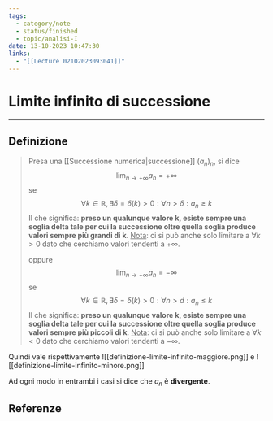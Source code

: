 ```yaml
---
tags:
  - category/note
  - status/finished
  - topic/analisi-I
date: 13-10-2023 10:47:30
links:
  - "[[Lecture 02102023093041]]"
---
```

# Limite infinito di successione
---
## Definizione
> Presa una [[Successione numerica|successione]] $(a_{n})_{n}$, si dice
> $$\lim_{n \to +\infty} a_{n} = +\infty$$
> se
> $$\forall k \in \mathbb{R}, \exists \delta = \delta(k) > 0 : \forall n > \delta : a_{n} \geq k$$
> Il che significa: **preso un qualunque valore k, esiste sempre una soglia delta tale per cui la successione oltre quella soglia produce valori sempre più grandi di k**.
> <u>Nota</u>: ci si può anche solo limitare a $\forall k > 0$ dato che cerchiamo valori tendenti a $+\infty$.
> 
> oppure
> $$\lim_{n \to +\infty} a_{n} = -\infty$$
> se
> $$\forall k \in \mathbb{R}, \exists \delta = \delta(k) > 0 : \forall n > d : a_{n} \leq k$$
> Il che significa: **preso un qualunque valore k, esiste sempre una soglia delta tale per cui la successione oltre quella soglia produce valori sempre più piccoli di k**.
> <u>Nota</u>: ci si può anche solo limitare a $\forall k < 0$ dato che cerchiamo valori tendenti a $-\infty$.

Quindi vale rispettivamente
![[definizione-limite-infinito-maggiore.png]]
e
![[definizione-limite-infinito-minore.png]]

Ad ogni modo in entrambi i casi si dice che $a_{n}$ è **divergente**.

## Referenze